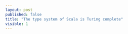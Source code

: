 ```yaml
---
layout: post
published: false
title: "The type system of Scala is Turing complete"
visible: 1
---
```



<script src="https://gist.github.com/yarhrn/0a99d216850942f1f63059fcc4b8e32e.js"></script>